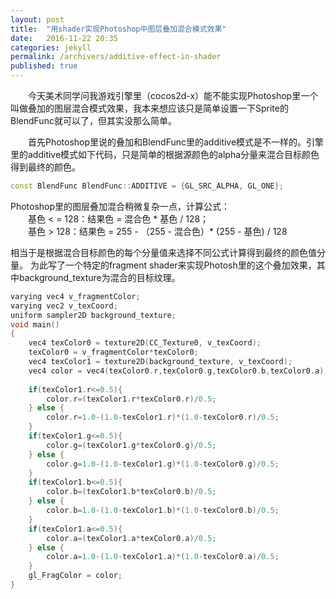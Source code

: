 ```yaml
---
layout: post
title:  "用shader实现Photoshop中图层叠加混合模式效果"
date:   2016-11-22 20:35
categories: jekyll
permalink: /archivers/additive-effect-in-shader
published: true
---
```

&emsp;&emsp;今天美术同学问我游戏引擎里（cocos2d-x）能不能实现Photoshop里一个叫做叠加的图层混合模式效果，我本来想应该只是简单设置一下Sprite的BlendFunc就可以了，但其实没那么简单。


&emsp;&emsp;首先Photoshop里说的叠加和BlendFunc里的additive模式是不一样的。引擎里的additive模式如下代码，只是简单的根据源颜色的alpha分量来混合目标颜色得到最终的颜色。

~~~cpp
const BlendFunc BlendFunc::ADDITIVE = {GL_SRC_ALPHA, GL_ONE};
~~~

Photoshop里的图层叠加混合稍微复杂一点，计算公式：<br>
&emsp;&emsp;基色 < = 128：结果色 = 混合色 * 基色 / 128；<br>
&emsp;&emsp;基色 > 128：结果色 = 255 - （255 - 混合色）* (255 - 基色) / 128<br>

相当于是根据混合目标颜色的每个分量值来选择不同公式计算得到最终的颜色值分量。
为此写了一个特定的fragment shader来实现Photosh里的这个叠加效果，其中background_texture为混合的目标纹理。

~~~cpp
varying vec4 v_fragmentColor;
varying vec2 v_texCoord;
uniform sampler2D background_texture;
void main()
{
    vec4 texColor0 = texture2D(CC_Texture0, v_texCoord);
    texColor0 = v_fragmentColor*texColor0;
    vec4 texColor1 = texture2D(background_texture, v_texCoord);
    vec4 color = vec4(texColor0.r,texColor0.g,texColor0.b,texColor0.a);
        
    if(texColor1.r<=0.5){
        color.r=(texColor1.r*texColor0.r)/0.5;
    } else {
        color.r=1.0-(1.0-texColor1.r)*(1.0-texColor0.r)/0.5;
    }
    if(texColor1.g<=0.5){
        color.g=(texColor1.g*texColor0.g)/0.5;
    } else {
        color.g=1.0-(1.0-texColor1.g)*(1.0-texColor0.g)/0.5;
    }
    if(texColor1.b<=0.5){
        color.b=(texColor1.b*texColor0.b)/0.5;
    } else {
        color.b=1.0-(1.0-texColor1.b)*(1.0-texColor0.b)/0.5;
    }
    if(texColor1.a<=0.5){
        color.a=(texColor1.a*texColor0.a)/0.5;
    } else {
        color.a=1.0-(1.0-texColor1.a)*(1.0-texColor0.a)/0.5;
    }
    gl_FragColor = color;
}
~~~